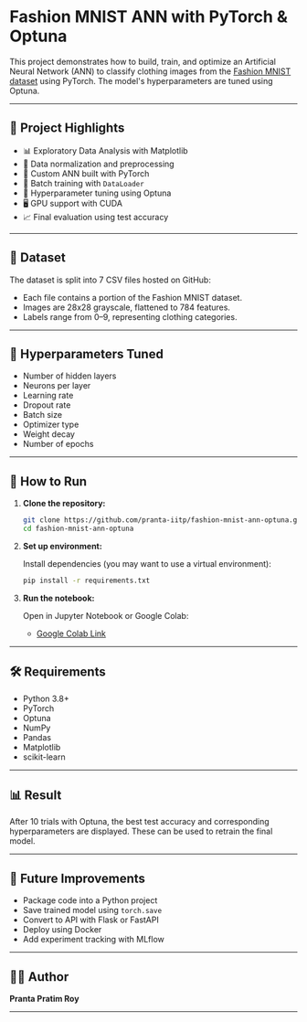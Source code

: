 
# Fashion MNIST ANN with PyTorch & Optuna

This project demonstrates how to build, train, and optimize an Artificial Neural Network (ANN) to classify clothing images from the [Fashion MNIST dataset](https://github.com/zalandoresearch/fashion-mnist) using PyTorch. The model's hyperparameters are tuned using Optuna.

---

## 📌 Project Highlights

- 📊 Exploratory Data Analysis with Matplotlib
- 🧼 Data normalization and preprocessing
- 🧠 Custom ANN built with PyTorch
- 🔁 Batch training with `DataLoader`
- 🎯 Hyperparameter tuning using Optuna
- 🖥️ GPU support with CUDA
- 📈 Final evaluation using test accuracy

---

## 📂 Dataset

The dataset is split into 7 CSV files hosted on GitHub:
- Each file contains a portion of the Fashion MNIST dataset.
- Images are 28x28 grayscale, flattened to 784 features.
- Labels range from 0–9, representing clothing categories.

---

## 🧪 Hyperparameters Tuned

- Number of hidden layers
- Neurons per layer
- Learning rate
- Dropout rate
- Batch size
- Optimizer type
- Weight decay
- Number of epochs

---

## 🚀 How to Run

1. **Clone the repository:**

   ```bash
   git clone https://github.com/pranta-iitp/fashion-mnist-ann-optuna.git
   cd fashion-mnist-ann-optuna
   ```

2. **Set up environment:**

   Install dependencies (you may want to use a virtual environment):

   ```bash
   pip install -r requirements.txt
   ```

3. **Run the notebook:**

   Open in Jupyter Notebook or Google Colab:

   * [Google Colab Link](https://colab.research.google.com/drive/1hmR-0BZGaLoxSWeIJqYDymPssqRI5ysJ)

---

## 🛠 Requirements

* Python 3.8+
* PyTorch
* Optuna
* NumPy
* Pandas
* Matplotlib
* scikit-learn

---

## 📊 Result

After 10 trials with Optuna, the best test accuracy and corresponding hyperparameters are displayed. These can be used to retrain the final model.

---

## 📎 Future Improvements

* Package code into a Python project
* Save trained model using `torch.save`
* Convert to API with Flask or FastAPI
* Deploy using Docker
* Add experiment tracking with MLflow

---

## 🧑‍💻 Author

**Pranta Pratim Roy**

---
